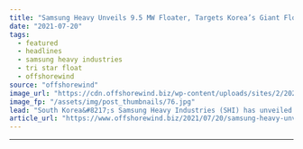 ```yaml
---
title: "Samsung Heavy Unveils 9.5 MW Floater, Targets Korea’s Giant Floating Wind Project"
date: "2021-07-20"
tags: 
  - featured
  - headlines
  - samsung heavy industries
  - tri star float
  - offshorewind
source: "offshorewind"
image_url: "https://cdn.offshorewind.biz/wp-content/uploads/sites/2/2021/07/20092504/Samsung-Heavy-Industries_-Tri-Star-Float.jpg"
image_fp: "/assets/img/post_thumbnails/76.jpg"
lead: "South Korea&#8217;s Samsung Heavy Industries (SHI) has unveiled a 9.5 MW large-scale floating wind"
article_url: "https://www.offshorewind.biz/2021/07/20/samsung-heavy-unveils-9-5-mw-floater-targets-koreas-giant-floating-wind-project/"
---
```


---
